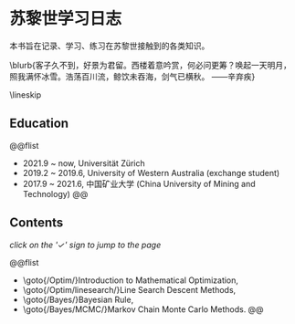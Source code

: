 # 苏黎世学习日志

本书旨在记录、学习、练习在苏黎世接触到的各类知识。

\blurb{客子久不到，好景为君留。西楼着意吟赏，何必问更筹？唤起一天明月，照我满怀冰雪。浩荡百川流，鲸饮未吞海，剑气已横秋。                                                                                ——辛弃疾}

\lineskip

## Education

@@flist
* 2021.9 ~ now, Universität Zürich
* 2019.2 ~ 2019.6, University of Western Australia (exchange student)
* 2017.9 ~ 2021.6, 中国矿业大学 (China University of Mining and Technology) 
@@

## Contents

_click on the '&check;' sign to jump to the page_

@@flist
* \goto{/Optim/}Introduction to Mathematical Optimization,
* \goto{/Optim/linesearch/}Line Search Descent Methods,
* \goto{/Bayes/}Bayesian Rule,
* \goto{/Bayes/MCMC/}Markov Chain Monte Carlo Methods.
@@


                                                                                    

